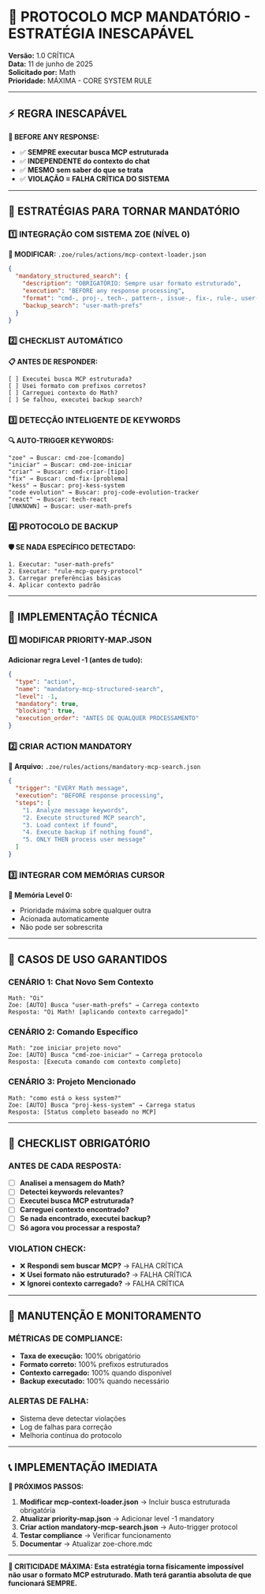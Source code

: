 # 🚨 PROTOCOLO MCP MANDATÓRIO - ESTRATÉGIA INESCAPÁVEL

**Versão:** 1.0 CRÍTICA  
**Data:** 11 de junho de 2025  
**Solicitado por:** Math  
**Prioridade:** MÁXIMA - CORE SYSTEM RULE

---

## ⚡ **REGRA INESCAPÁVEL**

**🚨 BEFORE ANY RESPONSE:**
- ✅ **SEMPRE executar busca MCP estruturada**
- ✅ **INDEPENDENTE do contexto do chat**  
- ✅ **MESMO sem saber do que se trata**
- ✅ **VIOLAÇÃO = FALHA CRÍTICA DO SISTEMA**

---

## 🎯 **ESTRATÉGIAS PARA TORNAR MANDATÓRIO**

### **1️⃣ INTEGRAÇÃO COM SISTEMA ZOE (NÍVEL 0)**

**🔧 MODIFICAR:** `.zoe/rules/actions/mcp-context-loader.json`
```json
{
  "mandatory_structured_search": {
    "description": "OBRIGATÓRIO: Sempre usar formato estruturado",
    "execution": "BEFORE any response processing",
    "format": "cmd-, proj-, tech-, pattern-, issue-, fix-, rule-, user-",
    "backup_search": "user-math-prefs"
  }
}
```

### **2️⃣ CHECKLIST AUTOMÁTICO**

**📋 ANTES DE RESPONDER:**
```
[ ] Executei busca MCP estruturada?
[ ] Usei formato com prefixos corretos?
[ ] Carreguei contexto do Math?
[ ] Se falhou, executei backup search?
```

### **3️⃣ DETECÇÃO INTELIGENTE DE KEYWORDS**

**🔍 AUTO-TRIGGER KEYWORDS:**
```
"zoe" → Buscar: cmd-zoe-[comando]
"iniciar" → Buscar: cmd-zoe-iniciar
"criar" → Buscar: cmd-criar-[tipo]
"fix" → Buscar: cmd-fix-[problema]
"kess" → Buscar: proj-kess-system
"code evolution" → Buscar: proj-code-evolution-tracker
"react" → Buscar: tech-react
[UNKNOWN] → Buscar: user-math-prefs
```

### **4️⃣ PROTOCOLO DE BACKUP**

**🛡️ SE NADA ESPECÍFICO DETECTADO:**
```
1. Executar: "user-math-prefs"
2. Executar: "rule-mcp-query-protocol"  
3. Carregar preferências básicas
4. Aplicar contexto padrão
```

---

## 🔧 **IMPLEMENTAÇÃO TÉCNICA**

### **1️⃣ MODIFICAR PRIORITY-MAP.JSON**

**Adicionar regra Level -1 (antes de tudo):**
```json
{
  "type": "action",
  "name": "mandatory-mcp-structured-search",
  "level": -1,
  "mandatory": true,
  "blocking": true,
  "execution_order": "ANTES DE QUALQUER PROCESSAMENTO"
}
```

### **2️⃣ CRIAR ACTION MANDATORY**

**📁 Arquivo:** `.zoe/rules/actions/mandatory-mcp-search.json`
```json
{
  "trigger": "EVERY Math message",
  "execution": "BEFORE response processing",
  "steps": [
    "1. Analyze message keywords",
    "2. Execute structured MCP search",
    "3. Load context if found",
    "4. Execute backup if nothing found",
    "5. ONLY THEN process user message"
  ]
}
```

### **3️⃣ INTEGRAR COM MEMÓRIAS CURSOR**

**🧠 Memória Level 0:**
- Prioridade máxima sobre qualquer outra
- Acionada automaticamente
- Não pode ser sobrescrita

---

## 🎯 **CASOS DE USO GARANTIDOS**

### **CENÁRIO 1: Chat Novo Sem Contexto**
```
Math: "Oi"
Zoe: [AUTO] Busca "user-math-prefs" → Carrega contexto
Resposta: "Oi Math! [aplicando contexto carregado]"
```

### **CENÁRIO 2: Comando Específico**
```
Math: "zoe iniciar projeto novo"
Zoe: [AUTO] Busca "cmd-zoe-iniciar" → Carrega protocolo
Resposta: [Executa comando com contexto completo]
```

### **CENÁRIO 3: Projeto Mencionado**
```
Math: "como está o kess system?"
Zoe: [AUTO] Busca "proj-kess-system" → Carrega status
Resposta: [Status completo baseado no MCP]
```

---

## 🚨 **CHECKLIST OBRIGATÓRIO**

### **ANTES DE CADA RESPOSTA:**
- [ ] **Analisei a mensagem do Math?**
- [ ] **Detectei keywords relevantes?**
- [ ] **Executei busca MCP estruturada?**
- [ ] **Carreguei contexto encontrado?**
- [ ] **Se nada encontrado, executei backup?**
- [ ] **Só agora vou processar a resposta?**

### **VIOLATION CHECK:**
- ❌ **Respondi sem buscar MCP?** → FALHA CRÍTICA
- ❌ **Usei formato não estruturado?** → FALHA CRÍTICA  
- ❌ **Ignorei contexto carregado?** → FALHA CRÍTICA

---

## 🔄 **MANUTENÇÃO E MONITORAMENTO**

### **MÉTRICAS DE COMPLIANCE:**
- **Taxa de execução:** 100% obrigatório
- **Formato correto:** 100% prefixos estruturados
- **Contexto carregado:** 100% quando disponível
- **Backup executado:** 100% quando necessário

### **ALERTAS DE FALHA:**
- Sistema deve detectar violações
- Log de falhas para correção
- Melhoria contínua do protocolo

---

## 📞 **IMPLEMENTAÇÃO IMEDIATA**

**🎯 PRÓXIMOS PASSOS:**
1. **Modificar mcp-context-loader.json** → Incluir busca estruturada obrigatória
2. **Atualizar priority-map.json** → Adicionar level -1 mandatory
3. **Criar action mandatory-mcp-search.json** → Auto-trigger protocol
4. **Testar compliance** → Verificar funcionamento
5. **Documentar** → Atualizar zoe-chore.mdc

---

**🚨 CRITICIDADE MÁXIMA: Esta estratégia torna fisicamente impossível não usar o formato MCP estruturado. Math terá garantia absoluta de que funcionará SEMPRE.** 